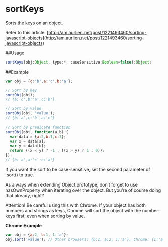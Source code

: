 sortKeys
===

Sorts the keys on an object.

Refer to this article: [http://am.aurlien.net/post/1221493460/sorting-javascript-objects](http://am.aurlien.net/post/1221493460/sorting-javascript-objects)

##Usage

```js
sortKeys(obj:Object, type:*, caseSensitive:Boolean=false):Object;
```
##Example

```js
var obj = {c:'b',a:'c',b:'a'};

// Sort by key
sortObj(obj);
// {a:'c',b:'a',c:'b'}

// Sort by value
sortObj(obj, 'value');
// {b:'a',c:'b',a:'c'}

// Sort by predicate function
sortObj(obj, function(a,b) {
  var data = {a:2,b:1,c:3};
  var x = data[a];
  var y = data[b];
  return ((x < y) ? -1 : ((x > y) ? 1 : 0));
});
// {b:'a',a:'c':c:'a'}
```
If you want the sort to be case-sensitive, set the second parameter of .sort() to true.

As always when extending Object.prototype, don’t forget to use hasOwnProperty when iterating over the object. But you’re of course doing that already, right?

Attention! Be careful using this with Chrome. If your object has both numbers and strings as keys, Chrome will sort the object with the number-keys first, even when sorting by value.

**Chrome Example**

```js
var obj = {a:2, b:1, 1:'a'};
obj.sort('value'); // Other browsers: {b:1, a:2, 1:'a'}, Chrome: {1:'a', b:1, a:2}
```
